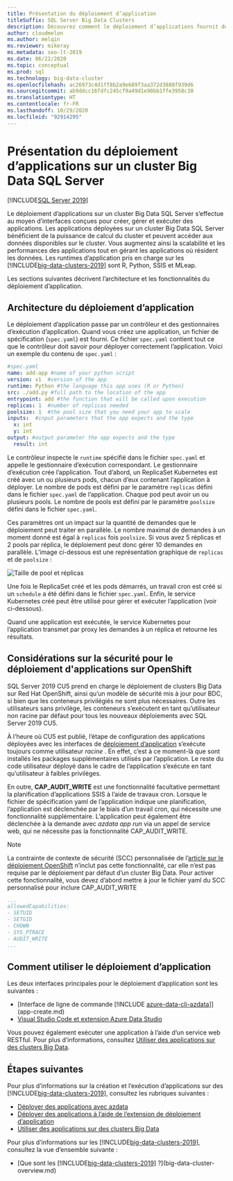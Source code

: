 ```yaml
---
title: Présentation du déploiement d’application
titleSuffix: SQL Server Big Data Clusters
description: Découvrez comment le déploiement d’applications fournit des interfaces pour créer, gérer et exécuter des applications sur un cluster Big Data SQL Server 2019.
author: cloudmelon
ms.author: melqin
ms.reviewer: mikeray
ms.metadata: seo-lt-2019
ms.date: 06/22/2020
ms.topic: conceptual
ms.prod: sql
ms.technology: big-data-cluster
ms.openlocfilehash: ac26973c4d1ff8b2a9e689f3aa372d3888f939d6
ms.sourcegitcommit: ab9ddcc16fdfc245cf9a49d1e90bb1ffe3958c38
ms.translationtype: HT
ms.contentlocale: fr-FR
ms.lasthandoff: 10/29/2020
ms.locfileid: "92914295"
---
```

# <a name="what-is-application-deployment-on-a-sql-server-big-data-cluster"></a>Présentation du déploiement d’applications sur un cluster Big Data SQL Server

[!INCLUDE[SQL Server 2019](../includes/applies-to-version/sqlserver2019.md)]

Le déploiement d’applications sur un cluster Big Data SQL Server s’effectue au moyen d’interfaces conçues pour créer, gérer et exécuter des applications. Les applications déployées sur un cluster Big Data SQL Server bénéficient de la puissance de calcul du cluster et peuvent accéder aux données disponibles sur le cluster. Vous augmentez ainsi la scalabilité et les performances des applications tout en gérant les applications où résident les données. Les runtimes d’application pris en charge sur les [!INCLUDE[big-data-clusters-2019](../includes/ssbigdataclusters-ss-nover.md)] sont R, Python, SSIS et MLeap.

Les sections suivantes décrivent l’architecture et les fonctionnalités du déploiement d’application.

## <a name="application-deployment-architecture"></a>Architecture du déploiement d’application

Le déploiement d’application passe par un contrôleur et des gestionnaires d’exécution d’application. Quand vous créez une application, un fichier de spécification (`spec.yaml`) est fourni. Ce fichier `spec.yaml` contient tout ce que le contrôleur doit savoir pour déployer correctement l’application. Voici un exemple du contenu de `spec.yaml` :

```yaml
#spec.yaml
name: add-app #name of your python script
version: v1  #version of the app
runtime: Python #the language this app uses (R or Python)
src: ./add.py #full path to the location of the app
entrypoint: add #the function that will be called upon execution
replicas: 1  #number of replicas needed
poolsize: 1  #the pool size that you need your app to scale
inputs:  #input parameters that the app expects and the type
  x: int
  y: int
output: #output parameter the app expects and the type
  result: int
```

Le contrôleur inspecte le `runtime` spécifié dans le fichier `spec.yaml` et appelle le gestionnaire d’exécution correspondant. Le gestionnaire d’exécution crée l’application. Tout d’abord, un ReplicaSet Kubernetes est créé avec un ou plusieurs pods, chacun d’eux contenant l’application à déployer. Le nombre de pods est défini par le paramètre `replicas` défini dans le fichier `spec.yaml` de l’application. Chaque pod peut avoir un ou plusieurs pools. Le nombre de pools est défini par le paramètre `poolsize` défini dans le fichier `spec.yaml`.

Ces paramètres ont un impact sur la quantité de demandes que le déploiement peut traiter en parallèle. Le nombre maximal de demandes à un moment donné est égal à `replicas` fois `poolsize`. Si vous avez 5 réplicas et 2 pools par réplica, le déploiement peut donc gérer 10 demandes en parallèle. L’image ci-dessous est une représentation graphique de `replicas` et de `poolsize` :

![Taille de pool et réplicas](media/big-data-cluster-create-apps/poolsize-vs-replicas.png)

Une fois le ReplicaSet créé et les pods démarrés, un travail cron est créé si un `schedule` a été défini dans le fichier `spec.yaml`. Enfin, le service Kubernetes créé peut être utilisé pour gérer et exécuter l’application (voir ci-dessous).

Quand une application est exécutée, le service Kubernetes pour l’application transmet par proxy les demandes à un réplica et retourne les résultats.

## <a name="security-considerations-for-applications-deployments-on-openshift"></a><a id="app-deploy-security"></a> Considérations sur la sécurité pour le déploiement d'applications sur OpenShift

SQL Server 2019 CU5 prend en charge le déploiement de clusters Big Data sur Red Hat OpenShift, ainsi qu’un modèle de sécurité mis à jour pour BDC, si bien que les conteneurs privilégiés ne sont plus nécessaires. Outre les utilisateurs sans privilège, les conteneurs s’exécutent en tant qu’utilisateur non racine par défaut pour tous les nouveaux déploiements avec SQL Server 2019 CU5.

À l’heure où CU5 est publié, l’étape de configuration des applications déployées avec les interfaces de [déploiement d’application]() s’exécute toujours comme utilisateur *racine* . En effet, c’est à ce moment-là que sont installés les packages supplémentaires utilisés par l’application. Le reste du code utilisateur déployé dans le cadre de l’application s’exécute en tant qu’utilisateur à faibles privilèges. 

En outre, **CAP_AUDIT_WRITE** est une fonctionnalité facultative permettant la planification d’applications SSIS à l’aide de travaux cron. Lorsque le fichier de spécification yaml de l’application indique une planification, l’application est déclenchée par le biais d’un travail cron, qui nécessite une fonctionnalité supplémentaire.  L’application peut également être déclenchée à la demande avec *azdata app run* via un appel de service web, qui ne nécessite pas la fonctionnalité CAP_AUDIT_WRITE. 

> [!NOTE]
> La contrainte de contexte de sécurité (SCC) personnalisée de l’[article sur le déploiement OpenShift](deploy-openshift.md) n’inclut pas cette fonctionnalité, car elle n’est pas requise par le déploiement par défaut d’un cluster Big Data. Pour activer cette fonctionnalité, vous devez d’abord mettre à jour le fichier yaml du SCC personnalisé pour inclure CAP_AUDIT_WRITE 

```yml
...
allowedCapabilities:
- SETUID
- SETGID
- CHOWN
- SYS_PTRACE
- AUDIT_WRITE
...
```

## <a name="how-to-work-with-application-deployment"></a>Comment utiliser le déploiement d’application

Les deux interfaces principales pour le déploiement d’application sont les suivantes : 
- [Interface de ligne de commande [!INCLUDE [azure-data-cli-azdata](../includes/azure-data-cli-azdata.md)]](app-create.md)
- [Visual Studio Code et extension Azure Data Studio](app-deployment-extension.md)

Vous pouvez également exécuter une application à l’aide d’un service web RESTful. Pour plus d’informations, consultez [Utiliser des applications sur des clusters Big Data](app-consume.md).

## <a name="next-steps"></a>Étapes suivantes

Pour plus d’informations sur la création et l’exécution d’applications sur des [!INCLUDE[big-data-clusters-2019](../includes/ssbigdataclusters-ss-nover.md)], consultez les rubriques suivantes :

- [Déployer des applications avec azdata](app-create.md)
- [Déployer des applications à l’aide de l’extension de déploiement d’application](app-deployment-extension.md)
- [Utiliser des applications sur des clusters Big Data](app-consume.md)

Pour plus d’informations sur les [!INCLUDE[big-data-clusters-2019](../includes/ssbigdataclusters-ss-nover.md)], consultez la vue d’ensemble suivante :

- [Que sont les [!INCLUDE[big-data-clusters-2019](../includes/ssbigdataclusters-ver15.md)] ?](big-data-cluster-overview.md)